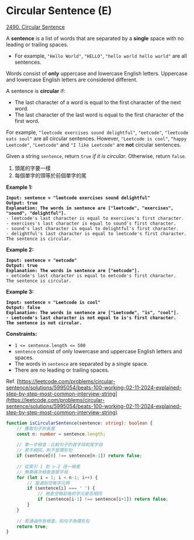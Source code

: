 # Circular Sentence (E)

[2490. Circular Sentence](https://leetcode.com/problems/circular-sentence/)



A **sentence** is a list of words that are separated by a **single** space with no leading or trailing spaces.

* For example, `"Hello World"`, `"HELLO"`, `"hello world hello world"` are all sentences.

Words consist of **only** uppercase and lowercase English letters. Uppercase and lowercase English letters are considered different.

A sentence is **circular** if:

* The last character of a word is equal to the first character of the next word.
* The last character of the last word is equal to the first character of the first word.

For example, `"leetcode exercises sound delightful"`, `"eetcode"`, `"leetcode eats soul"` are all circular sentences. However, `"Leetcode is cool"`, `"happy Leetcode"`, `"Leetcode"` and `"I like Leetcode"` are **not** circular sentences.

Given a string `sentence`, return `true` _if it is circular_. Otherwise, return `false`.



1. 頭尾的字要一樣
2. 每個單字的頭等於前個單字的尾&#x20;



**Example 1:**

<pre><code><strong>Input: sentence = "leetcode exercises sound delightful"
</strong><strong>Output: true
</strong><strong>Explanation: The words in sentence are ["leetcode", "exercises", "sound", "delightful"].
</strong>- leetcode's last character is equal to exercises's first character.
- exercises's last character is equal to sound's first character.
- sound's last character is equal to delightful's first character.
- delightful's last character is equal to leetcode's first character.
The sentence is circular.
</code></pre>

**Example 2:**

<pre><code><strong>Input: sentence = "eetcode"
</strong><strong>Output: true
</strong><strong>Explanation: The words in sentence are ["eetcode"].
</strong>- eetcode's last character is equal to eetcode's first character.
The sentence is circular.
</code></pre>

**Example 3:**

<pre><code><strong>Input: sentence = "Leetcode is cool"
</strong><strong>Output: false
</strong><strong>Explanation: The words in sentence are ["Leetcode", "is", "cool"].
</strong><strong>- Leetcode's last character is not equal to is's first character.
</strong><strong>The sentence is not circular.
</strong></code></pre>

&#x20;

**Constraints:**

* `1 <= sentence.length <= 500`
* `sentence` consist of only lowercase and uppercase English letters and spaces.
* The words in `sentence` are separated by a single space.
* There are no leading or trailing spaces.



Ref. [https://leetcode.com/problems/circular-sentence/solutions/5995054/beats-100-working-02-11-2024-explained-step-by-step-most-common-interview-string](https://leetcode.com/problems/circular-sentence/solutions/5995054/beats-100-working-02-11-2024-explained-step-by-step-most-common-interview-string)

```typescript
function isCircularSentence(sentence: string): boolean {
    // 獲取句子的長度
    const n: number = sentence.length;
    
    // 第一步檢查：比較句子的首字母和尾字母
    // 若不相同，則不是環形句
    if (sentence[0] !== sentence[n-1]) return false;
    
    // 從索引 1 到 n-2 逐一檢查
    // 無需再次檢查首尾字母
    for (let i = 1; i < n-1; i++) {
        // 當遇到空格字元時
        if (sentence[i] === ' ') {
            // 檢查空格前後的字元是否相同
            if (sentence[i-1] !== sentence[i+1]) return false;
        }
    }
    
    // 若通過所有檢查，則句子為環形句
    return true;
}

```
